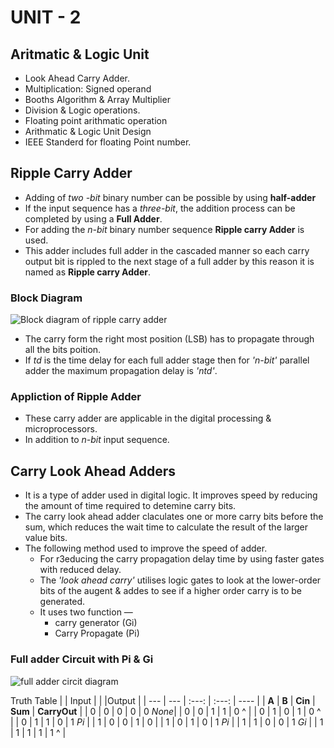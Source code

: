# UNIT - 2
## Aritmatic & Logic Unit
- Look Ahead Carry Adder.
- Multiplication: Signed operand
- Booths Algorithm & Array Multiplier
- Division & Logic operations.
- Floating point arithmatic operation
- Arithmatic & Logic Unit Design
- IEEE Standerd for floating Point number.

## Ripple Carry Adder
- Adding of *two -bit* binary number can be possible by using **half-adder**
- If the input sequence has a *three-bit*, the addition process can be completed by using a **Full Adder**.
- For adding the *n-bit* binary number sequence **Ripple carry Adder** is used.
- This adder includes full adder in the cascaded manner so each carry output bit is rippled to the next stage of a full adder by this reason it is named as **Ripple carry Adder**.

### Block Diagram
![Block diagram of ripple carry adder]()
 
- The carry form the right most position (LSB) has to propagate through all the bits poition.
- If *td* is the time delay for each full adder stage then for *'n-bit'* parallel adder the maximum propagation delay is *'ntd'*.

### Appliction of Ripple Adder
- These carry adder are applicable in the digital processing & microprocessors.
- In addition to *n-bit* input sequence.

## Carry Look Ahead Adders
- It is a type of adder used in digital logic. It improves speed by reducing the amount of time required to detemine carry bits.
- The carry look ahead adder claculates one or more carry bits before the sum, which reduces the wait time to calculate the result of the larger value bits.
- The following method used to improve the speed of adder.
    - For r3educing the carry propagation delay time by using faster gates with reduced delay.
    - The *'look ahead carry'* utilises logic gates to look at the lower-order bits of the augent & addes to see if a higher order carry is to be generated.
    - It uses two function &mdash;
        - carry generator (Gi)
        - Carry Propagate (Pi)
### Full adder Circuit with Pi & Gi
![full adder circit diagram]()

Truth Table
| | Input | | |Output  |
| --- | --- | :---: | :---: | ---- |
| **A** | **B** | **Cin** | **Sum** | **CarryOut** | 
| 0 | 0 | 0 | 0 | 0 *None*|
| 0 | 0 | 1 | 1 | 0 ^ |
| 0 | 1 | 0 | 1 | 0 ^ |
| 0 | 1 | 1  | 0 | 1 *Pi* |
| 1  | 0 | 0 | 1 | 0 | 
| 1 | 0 | 1 | 0 | 1 *Pi* | 
| 1 | 1 | 0 | 0 | 1 *Gi* |
| 1 | 1 | 1 | 1 | 1 ^  |

